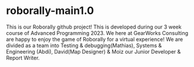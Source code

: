 # roborally-main1.0
This is our Roborally github project! This is developed during our 3 week course of Advanced Programming 2023.
We here at GearWorks Consulting are happy to enjoy the game of Roborally for a virtual experience!
We are divided as a team into Testing & debugging(Mathias), Systems & Engineering (Abdi), David(Map Designer) & Moiz our Junior Developer & Report Writer.
